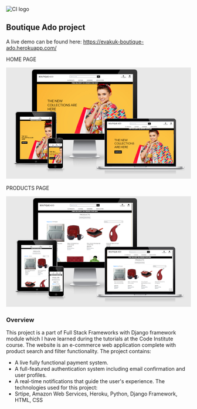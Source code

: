 ![CI logo](https://codeinstitute.s3.amazonaws.com/fullstack/ci_logo_small.png)

## Boutique Ado project
 A live demo can be found here: https://evakuk-boutique-ado.herokuapp.com/

HOME PAGE

![boutique-ado-home](media/boutique-ado-home.png)

PRODUCTS PAGE

![boutique-ado-products](media/boutique-ado-products.png)



 ### Overview
 This project is a part of Full Stack Frameworks with Django framework module which I have learned during the tutorials at the Code Institute course. 
 The website is an e-commerce web application complete with product search and filter functionality. The project contains:
 - A live fully functional payment system.
 - A full-featured authentication system including email confirmation and user profiles.
 - A real-time notifications that guide the user's experience. 
The technologies used for this project:
- Srtipe, Amazon Web Services, Heroku, Python, Django Framework, HTML, CSS